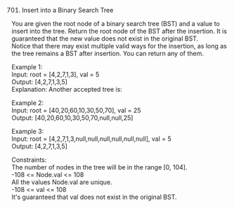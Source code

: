 701. Insert into a Binary Search Tree




You are given the root node of a binary search tree (BST) and a value to insert into the tree. Return the root node of the BST after the insertion. It is guaranteed that the new value does not exist in the original BST.               
Notice that there may exist multiple valid ways for the insertion, as long as the tree remains a BST after insertion. You can return any of them.             

Example 1:            
Input: root = [4,2,7,1,3], val = 5               
Output: [4,2,7,1,3,5]                      
Explanation: Another accepted tree is:            

Example 2:              
Input: root = [40,20,60,10,30,50,70], val = 25               
Output: [40,20,60,10,30,50,70,null,null,25]              

Example 3:             
Input: root = [4,2,7,1,3,null,null,null,null,null,null], val = 5           
Output: [4,2,7,1,3,5]                

Constraints:          
The number of nodes in the tree will be in the range [0, 104].            
-108 <= Node.val <= 108                 
All the values Node.val are unique.              
-108 <= val <= 108      
It's guaranteed that val does not exist in the original BST.             



